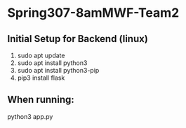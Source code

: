# Spring307-8amMWF-Team2

## Initial Setup for Backend (linux)
1. sudo apt update
2. sudo apt install python3 
3. sudo apt install python3-pip
4. pip3 install flask

## When running: 
python3 app.py
